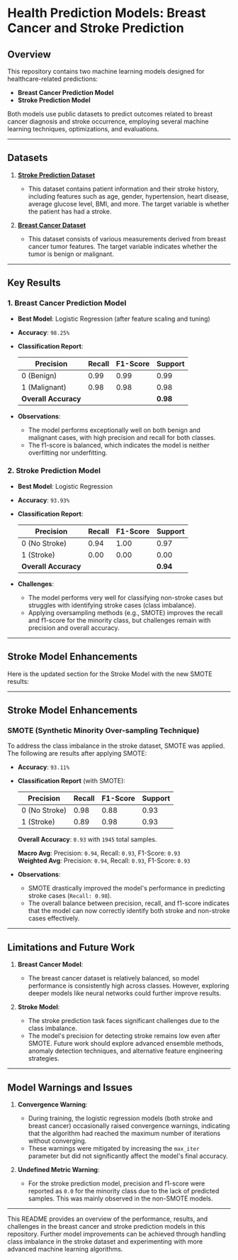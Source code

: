 # Health Prediction Models: Breast Cancer and Stroke Prediction

## Overview

This repository contains two machine learning models designed for healthcare-related predictions:

- **Breast Cancer Prediction Model**
- **Stroke Prediction Model**

Both models use public datasets to predict outcomes related to breast cancer diagnosis and stroke occurrence, employing several machine learning techniques, optimizations, and evaluations.

---

## Datasets

1. **[Stroke Prediction Dataset](https://www.kaggle.com/datasets/fedesoriano/stroke-prediction-dataset)**
   - This dataset contains patient information and their stroke history, including features such as age, gender, hypertension, heart disease, average glucose level, BMI, and more. The target variable is whether the patient has had a stroke.

2. **[Breast Cancer Dataset](https://www.kaggle.com/datasets/yasserh/breast-cancer-dataset)**
   - This dataset consists of various measurements derived from breast cancer tumor features. The target variable indicates whether the tumor is benign or malignant.

---

## Key Results

### 1. **Breast Cancer Prediction Model**

- **Best Model**: Logistic Regression (after feature scaling and tuning)
- **Accuracy**: `98.25%`
- **Classification Report**:

   | Precision | Recall | F1-Score | Support |
   |-----------|--------|----------|---------|
   | 0 (Benign) | 0.99 | 0.99 | 0.99 | 71 |
   | 1 (Malignant) | 0.98 | 0.98 | 0.98 | 43 |
   | **Overall Accuracy** | | | **0.98** | **114** |

- **Observations**:
   - The model performs exceptionally well on both benign and malignant cases, with high precision and recall for both classes.
   - The f1-score is balanced, which indicates the model is neither overfitting nor underfitting.

### 2. **Stroke Prediction Model**

- **Best Model**: Logistic Regression
- **Accuracy**: `93.93%`
- **Classification Report**:

   | Precision | Recall | F1-Score | Support |
   |-----------|--------|----------|---------|
   | 0 (No Stroke) | 0.94 | 1.00 | 0.97 | 960 |
   | 1 (Stroke) | 0.00 | 0.00 | 0.00 | 62 |
   | **Overall Accuracy** | | | **0.94** | **1022** |

- **Challenges**:
   - The model performs very well for classifying non-stroke cases but struggles with identifying stroke cases (class imbalance).
   - Applying oversampling methods (e.g., SMOTE) improves the recall and f1-score for the minority class, but challenges remain with precision and overall accuracy.
   
---

## Stroke Model Enhancements

Here is the updated section for the Stroke Model with the new SMOTE results:

---

## Stroke Model Enhancements

### SMOTE (Synthetic Minority Over-sampling Technique)

To address the class imbalance in the stroke dataset, SMOTE was applied. The following are results after applying SMOTE:

- **Accuracy**: `93.11%`
- **Classification Report** (with SMOTE):

   | Precision | Recall | F1-Score | Support |
   |-----------|--------|----------|---------|
   | 0 (No Stroke) | 0.98 | 0.88 | 0.93 | 975 |
   | 1 (Stroke) | 0.89 | 0.98 | 0.93 | 970 |

   **Overall Accuracy**: `0.93` with `1945` total samples.
   
   **Macro Avg**: Precision: `0.94`, Recall: `0.93`, F1-Score: `0.93`  
   **Weighted Avg**: Precision: `0.94`, Recall: `0.93`, F1-Score: `0.93`

- **Observations**:
   - SMOTE drastically improved the model's performance in predicting stroke cases (`Recall: 0.98`).
   - The overall balance between precision, recall, and f1-score indicates that the model can now correctly identify both stroke and non-stroke cases effectively.

--- 



## Limitations and Future Work

1. **Breast Cancer Model**:
   - The breast cancer dataset is relatively balanced, so model performance is consistently high across classes. However, exploring deeper models like neural networks could further improve results.

2. **Stroke Model**:
   - The stroke prediction task faces significant challenges due to the class imbalance.
   - The model's precision for detecting stroke remains low even after SMOTE. Future work should explore advanced ensemble methods, anomaly detection techniques, and alternative feature engineering strategies.
   
---

## Model Warnings and Issues

1. **Convergence Warning**: 
   - During training, the logistic regression models (both stroke and breast cancer) occasionally raised convergence warnings, indicating that the algorithm had reached the maximum number of iterations without converging.
   - These warnings were mitigated by increasing the `max_iter` parameter but did not significantly affect the model's final accuracy.

2. **Undefined Metric Warning**:
   - For the stroke prediction model, precision and f1-score were reported as `0.0` for the minority class due to the lack of predicted samples. This was mainly observed in the non-SMOTE models.

---

This README provides an overview of the performance, results, and challenges in the breast cancer and stroke prediction models in this repository. Further model improvements can be achieved through handling class imbalance in the stroke dataset and experimenting with more advanced machine learning algorithms.

